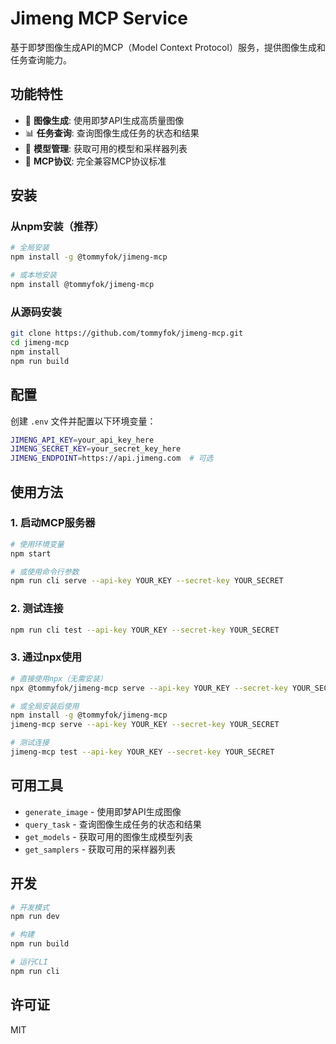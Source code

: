 # Jimeng MCP Service

基于即梦图像生成API的MCP（Model Context Protocol）服务，提供图像生成和任务查询能力。

## 功能特性

- 🎨 **图像生成**: 使用即梦API生成高质量图像
- 📊 **任务查询**: 查询图像生成任务的状态和结果
- 🔧 **模型管理**: 获取可用的模型和采样器列表
- 🚀 **MCP协议**: 完全兼容MCP协议标准

## 安装

### 从npm安装（推荐）

```bash
# 全局安装
npm install -g @tommyfok/jimeng-mcp

# 或本地安装
npm install @tommyfok/jimeng-mcp
```

### 从源码安装

```bash
git clone https://github.com/tommyfok/jimeng-mcp.git
cd jimeng-mcp
npm install
npm run build
```

## 配置

创建 `.env` 文件并配置以下环境变量：

```bash
JIMENG_API_KEY=your_api_key_here
JIMENG_SECRET_KEY=your_secret_key_here
JIMENG_ENDPOINT=https://api.jimeng.com  # 可选
```

## 使用方法

### 1. 启动MCP服务器

```bash
# 使用环境变量
npm start

# 或使用命令行参数
npm run cli serve --api-key YOUR_KEY --secret-key YOUR_SECRET
```

### 2. 测试连接

```bash
npm run cli test --api-key YOUR_KEY --secret-key YOUR_SECRET
```

### 3. 通过npx使用

```bash
# 直接使用npx（无需安装）
npx @tommyfok/jimeng-mcp serve --api-key YOUR_KEY --secret-key YOUR_SECRET

# 或全局安装后使用
npm install -g @tommyfok/jimeng-mcp
jimeng-mcp serve --api-key YOUR_KEY --secret-key YOUR_SECRET

# 测试连接
jimeng-mcp test --api-key YOUR_KEY --secret-key YOUR_SECRET
```

## 可用工具

- `generate_image` - 使用即梦API生成图像
- `query_task` - 查询图像生成任务的状态和结果
- `get_models` - 获取可用的图像生成模型列表
- `get_samplers` - 获取可用的采样器列表

## 开发

```bash
# 开发模式
npm run dev

# 构建
npm run build

# 运行CLI
npm run cli
```

## 许可证

MIT
